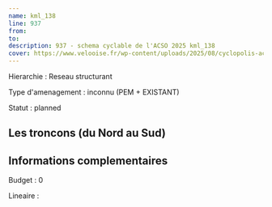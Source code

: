 ```yaml
---
name: kml_138 
line: 937
from: 
to:  
description: 937 - schema cyclable de l'ACSO 2025 kml_138 
cover: https://www.velooise.fr/wp-content/uploads/2025/08/cyclopolis-acso-937.jpg
---
```

Hierarchie : Reseau structurant

Type d'amenagement : inconnu (PEM + EXISTANT)

Statut : planned

## Les troncons (du Nord au Sud)

## Informations complementaires

Budget  : 0 

Lineaire :

